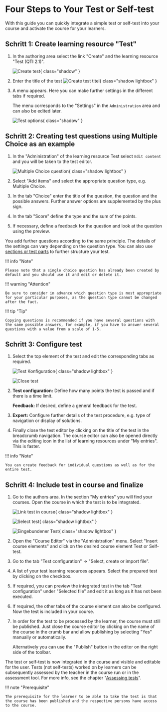 # Four Steps to Your Test or Self-test

With this guide you can quickly integrate a simple test or self-test into your course and activate the course for your learners.

## Schritt 1: Create learning resource "Test"

1. In the authoring area select the link "Create" and the learning resource "Test (QTI 2.1)".

    ![Create test](assets/Create_Test.png){ class="shadow" }
  
2. Enter the title of the test
    ![Create test titel](assets/Test_Title.png){ class="shadow lightbox" }

3. A menu appears. Here you can make further settings in the different tabs if required.

    The menu corresponds to the "Settings" in the `Administration` area and can also be edited later.

    ![Test options](assets/Test_options.png){ class="shadow" }
  
## Schritt 2: Creating test questions using Multiple Choice as an example

1. In the "Administration" of the learning resource Test select `Edit content` and you will be taken to the test editor.

    ![Multiple Choice question](assets/MC_Frage_Auswahl_DE.png){ class="shadow lightbox" }

2. Select "Add items" and select the appropriate question type, e.g. Multiple Choice.
3. In the tab "Choice" enter the title of the question, the question and the possible answers. Further answer options are supplemented by the plus sign.
4. In the tab "Score" define the type and the sum of the points.
5. If necessary, define a feedback for the question and look at the question using the preview.  

You add further questions according to the same principle. The details of the settings can vary depending on the question type. You can also use [sections or test parts](../learningresources/Configure_tests.md) to further structure your test.

!!! info "Note"

    Please note that a single choice question has already been created by default and you should use it and edit or delete it.

!!! warning "Attention"

    Be sure to consider in advance which question type is most appropriate for your particular purposes, as the question type cannot be changed after the fact.

!!! tip "Tip"

    Copying questions is recommended if you have several questions with the same possible answers, for example, if you have to answer several questions with a value from a scale of 1-5.

## Schritt 3: Configure test

1. Select the top element of the test and edit the corresponding tabs as required.

    ![Test Konfiguration](assets/Test_Konfiguration_DE.jpg){ class="shadow lightbox" }

    ![Close test](assets/Test_schliessen_DE.png)  

2. **Test configuration:** Define how many points the test is passed and if there is a time limit.

    **Feedback:** If desired, define a general feedback for the test.

3. **Expert:** Configure further details of the test procedure, e.g. type of navigation or display of solutions.
4. Finally close the test editor by clicking on the title of the test in the breadcrumb navigation. The course editor can also be opened directly via the editing icon in the list of learning resources under "My entries". This is faster.

!!! info "Note"

    You can create feedback for individual questions as well as for the entire test.

## Schritt 4: Include test in course and finalize

1. Go to the authors area. In the section "My entries" you will find your courses. Open the course in which the test is to be integrated.

    ![Link test in course](assets/Test_einbinden_DE.png){ class="shadow lightbox" }

    ![Select test](assets/Test_referenzieren_DE.png){ class="shadow lightbox" }

    ![Eingebundener Test](assets/Test_gewaehlte_Datei_DE.png){ class="shadow lightbox" }

2. Open the "Course Editor" via the "Administration" menu. Select "Insert course elements" and click on the desired course element Test
or Self-test.
3. Go to the tab "Test configuration" → "Select, create or import file".
4. A list of your test learning resources appears. Select the prepared test by clicking on the checkbox.
5. If required, you can preview the integrated test in the tab "Test
configuration" under "Selected file" and edit it as long as it has not been executed.
6. If required, the other tabs of the course element can also be configured. Now the test is included in your course.
7. In order for the test to be processed by the learner, the course must still be published. Just close the course editor by clicking on the name of the course in the crumb bar and allow publishing by selecting "Yes" manually or automatically.

    Alternatively you can use the "Publish" button in the editor on the right side of the toolbar.  

The test or self-test is now integrated in the course and visible and editable for the user. Tests (not self-tests) worked on by learners can be subsequently assessed by the teacher in the course run or in the assessment tool. For more info, see the chapter "[Assessing tests](../learningresources/Assessing_tests.md)".

!!! note "Prerequisite"
        
    The prerequisite for the learner to be able to take the test is that the course has been published and the respective persons have access to the course.
